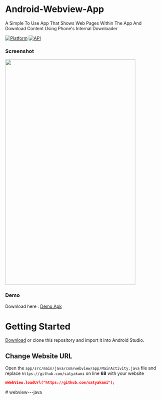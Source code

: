 # Android-Webview-App
A Simple To Use App That Shows Web Pages Within The App And Download Content Using Phone's Internal Downloader

[![Platform](https://img.shields.io/badge/platform-android-green.svg)](http://developer.android.com/index.html)
[![API](https://img.shields.io/badge/API-21%2B-brightgreen.svg?style=flat)](https://android-arsenal.com/api?level=21)

### Screenshot
<img src="https://raw.githubusercontent.com/BishwasSagar/Android-Webview-App/master/screenshot_demo.png" width="416" height="720">

### Demo

Download here : [Demo Apk](https://github.com/BishwasSagar/Android-Webview-App/raw/master/demo.apk)

# Getting Started

[Download](https://github.com/BishwasSagar/Android-Webview-App/archive/refs/heads/master.zip) or clone this repository and import it into Android Studio.

## Change Website URL 
Open the ```app/src/main/java/com/webview/app/MainActivity.java``` file and replace `https://github.com/satyakami` on line **68** with your website
```json
mWebView.loadUrl("https://github.com/satyakami");
```
#   w e b v i e w - - - j a v a  
 